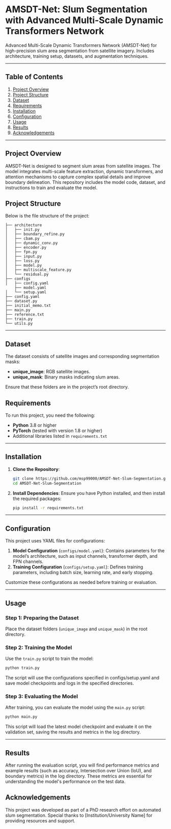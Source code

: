 # AMSDT-Net: Slum Segmentation with Advanced Multi-Scale Dynamic Transformers Network
Advanced Multi-Scale Dynamic Transformers Network (AMSDT-Net) for high-precision slum area segmentation from satellite imagery. Includes architecture, training setup, datasets, and augmentation techniques.

---

## Table of Contents

1. [Project Overview](#project-overview)
2. [Project Structure](#project-structure)
3. [Dataset](#dataset)
4. [Requirements](#requirements)
5. [Installation](#installation)
6. [Configuration](#configuration)
7. [Usage](#usage)
8. [Results](#results)
9. [Acknowledgements](#acknowledgements)

---

## Project Overview

AMSDT-Net is designed to segment slum areas from satellite images. The model integrates multi-scale feature extraction, dynamic transformers, and attention mechanisms to capture complex spatial details and improve boundary delineation. This repository includes the model code, dataset, and instructions to train and evaluate the model.

## Project Structure

Below is the file structure of the project:

```
├── architecture
│   ├── init.py
│   ├── boundary_refine.py
│   ├── cbam.py
│   ├── dynamic_conv.py
│   ├── encoder.py
│   ├── fpn.py
│   ├── input.py
│   ├── loss.py
│   ├── model.py
│   ├── multiscale_feature.py
│   └── residual.py
├── configs
│   ├── config.yaml
    ├── model.yaml
│   └── setup.yaml
├── config.yaml
├── dataset.py
├── initial_memo.txt
├── main.py
├── reference.txt
├── train.py
└── utils.py
```


---

## Dataset

The dataset consists of satellite images and corresponding segmentation masks:
- **unique_image**: RGB satellite images.
- **unique_mask**: Binary masks indicating slum areas.

Ensure that these folders are in the project’s root directory.

## Requirements

To run this project, you need the following:

- **Python** 3.8 or higher
- **PyTorch** (tested with version 1.8 or higher)
- Additional libraries listed in `requirements.txt`

---

## Installation

1. **Clone the Repository**:
    ```bash
    git clone https://github.com/msp99000/AMSDT-Net-Slum-Segmentation.git
    cd AMSDT-Net-Slum-Segmentation
    ```

2. **Install Dependencies**:
    Ensure you have Python installed, and then install the required packages:
    ```bash
    pip install -r requirements.txt
    ```

---

## Configuration

This project uses YAML files for configurations:

1. **Model Configuration** (`configs/model.yaml`): Contains parameters for the model’s architecture, such as input channels, transformer depth, and FPN channels.
2. **Training Configuration** (`configs/setup.yaml`): Defines training parameters, including batch size, learning rate, and early stopping.

Customize these configurations as needed before training or evaluation.

---

## Usage

### Step 1: Preparing the Dataset

Place the dataset folders (`unique_image` and `unique_mask`) in the root directory.

### Step 2: Training the Model

Use the `train.py` script to train the model:

```bash
python train.py
```

The script will use the configurations specified in configs/setup.yaml and save model checkpoints and logs in the specified directories.

### Step 3: Evaluating the Model

After training, you can evaluate the model using the `main.py` script:

```bash
python main.py
```

This script will load the latest model checkpoint and evaluate it on the validation set, saving the results and metrics in the log directory.

---

## Results
After running the evaluation script, you will find performance metrics and example results (such as accuracy, Intersection over Union (IoU), and boundary metrics) in the log directory. These metrics are essential for understanding the model's performance on the test data.

## Acknowledgements
This project was developed as part of a PhD research effort on automated slum segmentation. Special thanks to [Institution/University Name] for providing resources and support.
